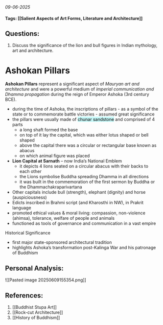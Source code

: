 *09-06-2025*
#### Tags: [[Salient Aspects of Art Forms, Literature and Architecture]]


## Questions:

1. Discuss the significance of the lion and bull figures in Indian mythology, art and architecture.

# Ashokan Pillars

**Ashokan Pillars** represent a significant aspect of _Mauryan art and architecture_ and were a powerful medium of _imperial communication and Dhamma propagation_ during the reign of Emperor Ashoka (3rd century BCE).

- during the time of Ashoka, the inscriptions of pillars - as a symbol of the state or to commemorate battle victories - assumed great significance
- the pillars were usually made of <mark style="background: #ABF7F7A6;">chunar sandstone</mark> and comprised of 4 parts
	- a long shaft formed the base
	- on top of it lay the capital, which was either lotus shaped or bell shaped
	- above the capital there was a circular or rectangular base known as abacus
	- on which animal figure was placed
- **Lion Capital at Sarnath** – now India’s National Emblem
	- it depicts 4 lions seated on a circular abacus with their backs to each other
	- the Lions symbolise Buddha spreading Dhamma in all directions
	- it was built in the commemoration of the first sermon by Buddha or the Dhammachakraparivartana
- Other capitals include bull (strength), elephant (dignity) and horse (auspiciousness)
- Edicts inscribed in Brahmi script (and Kharosthi in NW), in Prakrit language
- promoted ethical values & moral living: compassion, non-violence (ahimsa), tolerance, welfare of people and animals
- functioned as tools of governance and communication in a vast empire

Historical Significance
- first major state-sponsored architectural tradition
- highlights Ashoka’s transformation post-Kalinga War and his patronage of Buddhism




## Personal Analysis:

![[Pasted image 20250609155354.png]]

## References:

1. [[Buddhist Stupa Art]]
2. [[Rock-cut Architecture]]
3. [[History of Buddhism]]